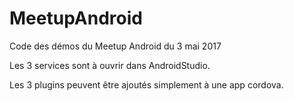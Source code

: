 # MeetupAndroid

Code des démos du Meetup Android du 3 mai 2017

Les 3 services sont à ouvrir dans AndroidStudio.

Les 3 plugins peuvent être ajoutés simplement à une app cordova.
